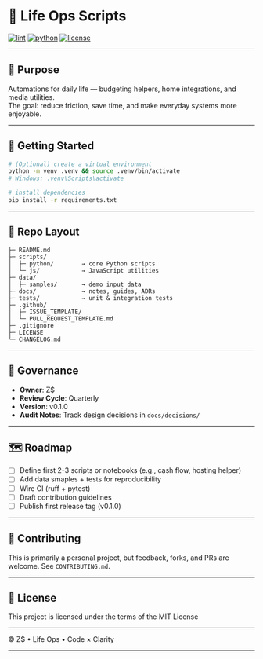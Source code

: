 # 🌱 Life Ops Scripts 
[![lint](https://github.com/zacharymplace/life-ops-scripts/actions/workflows/lint.yml/badge.svg?branch=main)](https://github.com/zacharymplace/life-ops-scripts/actions/workflows/lint.yml)
[![python](https://img.shields.io/badge/python-3.11%2B-blue.svg)](https://www.python.org/)
[![license](https://img.shields.io/github/license/zacharymplace/life-ops-scripts)](LICENSE)

---

## 🔧 Purpose
Automations for daily life — budgeting helpers, home integrations, and media utilities.  
The goal: reduce friction, save time, and make everyday systems more enjoyable.

---

## 🚀 Getting Started
```bash
# (Optional) create a virtual environment
python -m venv .venv && source .venv/bin/activate  
# Windows: .venv\Scripts\activate

# install dependencies
pip install -r requirements.txt
```

---

## 📂 Repo Layout

```life-ops-scripts/
├─ README.md
├─ scripts/
│  ├─ python/        → core Python scripts
│  └─ js/            → JavaScript utilities
├─ data/
│  ├─ samples/       → demo input data
├─ docs/             → notes, guides, ADRs
├─ tests/            → unit & integration tests
├─ .github/
│  ├─ ISSUE_TEMPLATE/
│  └─ PULL_REQUEST_TEMPLATE.md
├─ .gitignore
├─ LICENSE
└─ CHANGELOG.md
```

---

## 🧭 Governance

- **Owner**: Z$
- **Review Cycle**: Quarterly
- **Version**: v0.1.0
- **Audit Notes**: Track design decisions in `docs/decisions/`

---

## 🗺 Roadmap

- [ ] Define first 2-3 scripts or notebooks (e.g., cash flow, hosting helper)
- [ ] Add data smaples + tests for reproducibility
- [ ] Wire CI (ruff + pytest)
- [ ] Draft contribution guidelines
- [ ] Publish first release tag (v0.1.0)

---

## 🤝 Contributing

This is primarily a personal project, but feedback, forks, and PRs are welcome.
See `CONTRIBUTING.md`.

---

## 📜 License

This project is licensed under the terms of the MIT License

---

© Z$ • Life Ops • Code × Clarity

---
